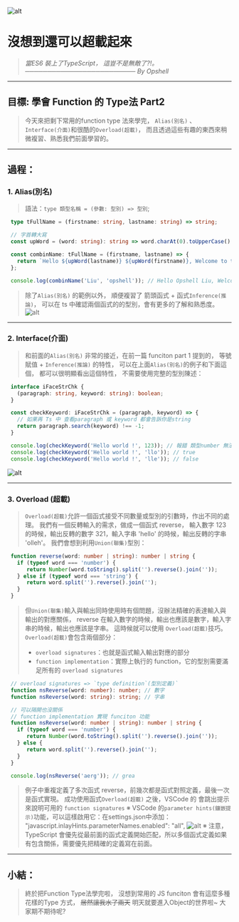 ![alt](https://)

# 沒想到還可以超載起來
> *當ES6 裝上了TypeScript，*
> *這豈不是無敵了?!。*
> *───────────────────────── By Opshell*

---
## 目標: 學會 Function 的 Type法 Part2
   > 今天來把剩下常用的function type 法來學完，
   > `Alias(別名)` 、`Interface(介面)`和很酷的`Overload(超載)`，
   > 而且透過這些有趣的東西來稍微複習、熟悉我們前面學習的。

---
## 過程：
   ### 1. Alias(別名)
   > 語法：`type 類型名稱 = (參數: 型別) => 型別`;
   ```typescript
    type tFullName = (firstname: string, lastname: string) => string;

    // 字首轉大寫
    const upWord = (word: string): string => word.charAt(0).toUpperCase() + word.slice(1);

    const combinName: tFullName = (firstname, lastname) => {
      return `Hello ${upWord(lastname)} ${upWord(firstname)}, Welcome to typeScript.`;
    };

    console.log(combinName('Liu', 'opshell')); // Hello Opshell Liu, Welcome to typeScript.
   ```
   > 除了`Alias(別名)` 的範例以外，
   > 順便複習了 箭頭函式 + 函式`Inference(推論)`，
   > 可以在 ts 中確認兩個函式的的型別，會有更多的了解和熟悉度。
![alt](https://)

---
   ### 2. Interface(介面)
   > 和前面的`Alias(別名)`
   > 非常的接近，在前一篇 funciton part 1 提到的，
   > 等號賦值 + `Inference(推論)` 的特性，
   > 可以在上面`Alias(別名)`的例子和下面這個，
   > 都可以很明顯看出這個特性，
   > 不需要使用完整的型別陳述：
   ```typescript
    interface iFaceStrChk {
      (paragraph: string, keyword: string): boolean;
    }

    const checkKeyword: iFaceStrChk = (paragraph, keyword) => {
      // 如果再 Ts 中 查看paragraph 或 keyword 都會告訴你是string
      return paragraph.search(keyword) !== -1;
    }

    console.log(checkKeyword('Hello world !', 123)); // 報錯 類型number 無法指定給 string
    console.log(checkKeyword('Hello world !', 'llo')); // true
    console.log(checkKeyword('Hello world !', 'lle')); // false
   ```
![alt](https://)

---
   ### 3. Overload (超載)
   > `Overload(超載)`允許一個函式接受不同數量或型別的引數時，作出不同的處理。
   > 我們有一個反轉輸入的需求，做成一個函式 reverse，
   > 輸入數字 123 的時候，輸出反轉的數字 321，輸入字串 'hello' 的時候，輸出反轉的字串 'olleh'。
   > 我們會想到利用`Union(聯集)`型別：
   ```typescript
    function reverse(word: number | string): number | string {
      if (typeof word === 'number') {
         return Number(word.toString().split('').reverse().join(''));
      } else if (typeof word === 'string') {
         return word.split('').reverse().join('');
      }
    }
   ```
   > 但`Union(聯集)`輸入與輸出同時使用時有個問題，沒辦法精確的表達輸入與輸出的對應關係，
   > reverse 在輸入數字的時候，輸出也應該是數字，輸入字串的時候，輸出也應該是字串。
   > 這時候就可以使用 `Overload(超載)`技巧。
   > `Overload(超載)`會包含兩個部分：
   > - `overload signatures`：也就是函式輸入輸出對應的部分
   > - `function implementation`：實際上執行的 function，它的型別需要滿足所有的 `overload signatures`

   ```typescript
    // overload signatures => `type definition`(型別定義)`
    function nsReverse(word: number): number; // 數字
    function nsReverse(word: string): string; // 字串

    // 可以隔開也沒關係
    // function implementation 實現 funciton 功能
    function nsReverse(word: number | string): number | string {
      if (typeof word === 'number') {
         return Number(word.toString().split('').reverse().join(''));
      } else {
         return word.split('').reverse().join('');
      }
    }

    console.log(nsReverse('aerg')); // grea
   ```
   > 例子中重複定義了多次函式 reverse，前幾次都是函式對照定義，最後一次是函式實現。
   > 成功使用函式`Overload(超載)` 之後，VSCode 的  會跳出提示來說明可用的 `function signatures`
   > ※ VSCode 的`parameter hints(鑲嵌提示)`功能，可以這樣啟用它：在settings.json中添加：
   >   "javascript.inlayHints.parameterNames.enabled": "all",
![alt](https://)
   > ※ 注意，TypeScript 會優先從最前面的函式定義開始匹配，所以多個函式定義如果有包含關係，需要優先把精確的定義寫在前面。

---
## 小結：
   > 終於把Function Type法學完啦，
   > 沒想到常用的 JS funciton 會有這麼多種花樣的Type 方式，
   > ~~居然讓我水了兩天~~
   > 明天就要進入Object的世界啦~
   > 大家期不期待呢?